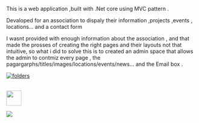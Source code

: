 This is a web application ,built with .Net core using MVC pattern .

Devaloped for an association to dispaly their information ,projects ,events , locations... and a contact form

I wasnt provided with enough information about the association , and that made the prosses of creating the right pages and their layouts not that intuitive,
so what i did to solve this is to created an admin space that allows the admin to contmiz every page , the pagargarphs/titles/images/locations/events/news... and the Email box .

<a href="https://ibb.co/cFGdzMs"><img src="https://i.ibb.co/ncHShZK/folders.png" alt="folders" border="0"></a><br /><a target='_blank' href='https://imgbb.com/'></a><br />


<img src="https://i.ibb.co/pWVSxXd/ezgif-3-37173305c462.gif" width="40" height="40" />

<a href="https://ibb.co/rb8VmyH"><img src="https://i.ibb.co/rb8VmyH/ezgif-3-37173305c462.gif" /></a>

